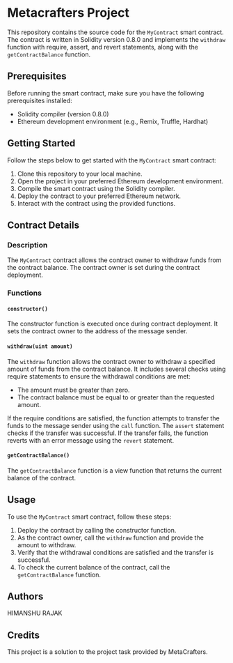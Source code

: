 
# Metacrafters Project

This repository contains the source code for the `MyContract` smart contract. The contract is written in Solidity version 0.8.0 and implements the `withdraw` function with require, assert, and revert statements, along with the `getContractBalance` function.

## Prerequisites

Before running the smart contract, make sure you have the following prerequisites installed:

- Solidity compiler (version 0.8.0)
- Ethereum development environment (e.g., Remix, Truffle, Hardhat)

## Getting Started

Follow the steps below to get started with the `MyContract` smart contract:

1. Clone this repository to your local machine.
2. Open the project in your preferred Ethereum development environment.
3. Compile the smart contract using the Solidity compiler.
4. Deploy the contract to your preferred Ethereum network.
5. Interact with the contract using the provided functions.

## Contract Details

### Description

The `MyContract` contract allows the contract owner to withdraw funds from the contract balance. The contract owner is set during the contract deployment.

### Functions

#### `constructor()`

The constructor function is executed once during contract deployment. It sets the contract owner to the address of the message sender.

#### `withdraw(uint amount)`

The `withdraw` function allows the contract owner to withdraw a specified amount of funds from the contract balance. It includes several checks using require statements to ensure the withdrawal conditions are met:

- The amount must be greater than zero.
- The contract balance must be equal to or greater than the requested amount.

If the require conditions are satisfied, the function attempts to transfer the funds to the message sender using the `call` function. The `assert` statement checks if the transfer was successful. If the transfer fails, the function reverts with an error message using the `revert` statement.

#### `getContractBalance()`

The `getContractBalance` function is a view function that returns the current balance of the contract.

## Usage

To use the `MyContract` smart contract, follow these steps:

1. Deploy the contract by calling the constructor function.
2. As the contract owner, call the `withdraw` function and provide the amount to withdraw.
3. Verify that the withdrawal conditions are satisfied and the transfer is successful.
4. To check the current balance of the contract, call the `getContractBalance` function.

## Authors

HIMANSHU RAJAK

## Credits

This project is a solution to the project task provided by MetaCrafters.
